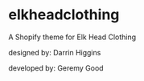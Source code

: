 elkheadclothing
===============

A Shopify theme for Elk Head Clothing

designed by: Darrin Higgins

developed by: Geremy Good


